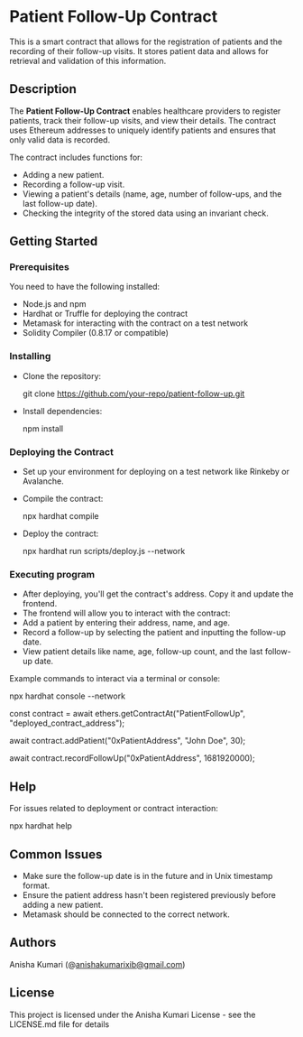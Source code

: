 # Patient Follow-Up Contract
This is a smart contract that allows for the registration of patients and the recording of their follow-up visits. It stores patient data and allows for retrieval and validation of this information.

## Description

The **Patient Follow-Up Contract** enables healthcare providers to register patients, track their follow-up visits, and view their details. 
The contract uses Ethereum addresses to uniquely identify patients and ensures that only valid data is recorded.

The contract includes functions for:

* Adding a new patient.
* Recording a follow-up visit.
* Viewing a patient's details (name, age, number of follow-ups, and the last follow-up date).
* Checking the integrity of the stored data using an invariant check.

## Getting Started

### Prerequisites
You need to have the following installed:

* Node.js and npm
* Hardhat or Truffle for deploying the contract
* Metamask for interacting with the contract on a test network
* Solidity Compiler (0.8.17 or compatible)


### Installing

* Clone the repository:

  git clone https://github.com/your-repo/patient-follow-up.git

* Install dependencies:

  npm install

### Deploying the Contract

* Set up your environment for deploying on a test network like Rinkeby or Avalanche.
  
* Compile the contract:

  npx hardhat compile


* Deploy the contract:

  npx hardhat run scripts/deploy.js --network <your-network>


### Executing program

* After deploying, you'll get the contract's address. Copy it and update the frontend.
* The frontend will allow you to interact with the contract:
* Add a patient by entering their address, name, and age.
* Record a follow-up by selecting the patient and inputting the follow-up date.
* View patient details like name, age, follow-up count, and the last follow-up date.

Example commands to interact via a terminal or console:

npx hardhat console --network 

const contract = await ethers.getContractAt("PatientFollowUp", "deployed_contract_address");

await contract.addPatient("0xPatientAddress", "John Doe", 30);

await contract.recordFollowUp("0xPatientAddress", 1681920000);


## Help

For issues related to deployment or contract interaction:

npx hardhat help

## Common Issues
* Make sure the follow-up date is in the future and in Unix timestamp format.
* Ensure the patient address hasn't been registered previously before adding a new patient.
* Metamask should be connected to the correct network.

  
## Authors
Anisha Kumari (@anishakumarixib@gmail.com)


## License

This project is licensed under the Anisha Kumari License - see the LICENSE.md file for details
